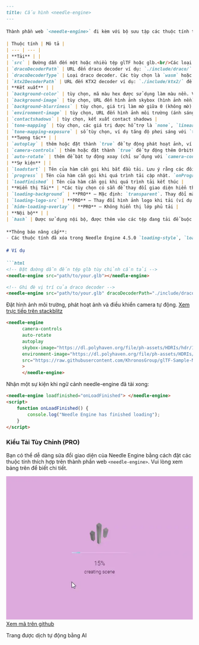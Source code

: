 ```markdown
---
title: Cấu hình <needle-engine>
---

Thành phần web `<needle-engine>` đi kèm với bộ sưu tập các thuộc tính tích hợp sẵn tuyệt vời có thể được sử dụng để sửa đổi giao diện của cảnh được tải mà không cần thêm hoặc chỉnh sửa trực tiếp cảnh three.js. Bảng dưới đây hiển thị danh sách những thuộc tính quan trọng nhất:

| Thuộc tính | Mô tả |
| --- | --- |
| **Tải** | |
| `src` | Đường dẫn đến một hoặc nhiều tệp glTF hoặc glb.<br/>Các loại được hỗ trợ là `string`, `string[]` hoặc một mảng dạng chuỗi (phân tách bằng `,`) |
| `dracoDecoderPath` | URL đến draco decoder ví dụ: `./include/draco/` để sử dụng Draco decoder cục bộ |
| `dracoDecoderType` | Loại draco decoder. Các tùy chọn là `wasm` hoặc `js`. Xem [three.js documentation](https://threejs.org/docs/#examples/en/loaders/DRACOLoader.setDecoderConfig) |
| `ktx2DecoderPath` | URL đến KTX2 decoder ví dụ: `./include/ktx2/` để sử dụng KTX2 decoder cục bộ |
| **Kết xuất** | |
| `background-color` | tùy chọn, mã màu hex được sử dụng làm màu nền. Ví dụ: `rgb(255, 200, 100)`, `#dddd00` |
| `background-image` | tùy chọn, URL đến hình ảnh skybox (hình ảnh nền) hoặc một chuỗi cài sẵn: `studio`, `blurred-skybox`, `quicklook`, `quicklook-ar` |
| `background-blurriness` | tùy chọn, giá trị làm mờ giữa 0 (không mờ) và 1 (mờ tối đa) cho `background-image`. Ví dụ: `background-blurriness="0.5"` |
| `environment-image` | tùy chọn, URL đến hình ảnh môi trường (ánh sáng môi trường) hoặc một chuỗi cài sẵn: `studio`, `blurred-skybox`, `quicklook`, `quicklook-ar` |
| `contactshadows` | tùy chọn, kết xuất contact shadows |
| `tone-mapping` | tùy chọn, các giá trị được hỗ trợ là `none`, `linear`, `neutral`, `agx` |
| `tone-mapping-exposure` | số tùy chọn, ví dụ tăng độ phơi sáng với `tone-mapping-exposure="1.5"`, yêu cầu `tone-mapping` phải được đặt |
| **Tương tác** | |
| `autoplay` | thêm hoặc đặt thành `true` để tự động phát hoạt ảnh, ví dụ: `<needle-engine autoplay` |
| `camera-controls` | thêm hoặc đặt thành `true` để tự động thêm OrbitControls nếu không tìm thấy điều khiển camera nào trong cảnh |
| `auto-rotate` | thêm để bật tự động xoay (chỉ sử dụng với `camera-controls`) |
| **Sự kiện** | |
| `loadstart` | Tên của hàm cần gọi khi bắt đầu tải. Lưu ý rằng các đối số là `(ctx:Context, evt:Event)`. Bạn có thể gọi `evt.preventDefault()` để ẩn lớp phủ tải mặc định |
| `progress` | Tên của hàm cần gọi khi quá trình tải cập nhật. `onProgress(ctx:Context, evt: {detail: {context:Context, name:string, index:number, count:number, totalProgress01:number}) { ... }` |
| `loadfinished` | Tên của hàm cần gọi khi quá trình tải kết thúc |
| **Hiển thị Tải** | *Các tùy chọn có sẵn để thay đổi giao diện hiển thị tải của Needle Engine. Sử dụng `?debugloadingrendering` để chỉnh sửa dễ dàng hơn* |
| `loading-background` | **PRO** — Mặc định: `transparent`. Thay đổi màu nền khi tải (ví dụ: `#dd5500`) |
| `loading-logo-src` | **PRO** — Thay đổi hình ảnh logo khi tải (ví dụ: `https://yourdomain.com/logo.png` hoặc `/logo.png`) |
| `hide-loading-overlay` | **PRO** — Không hiển thị lớp phủ tải |
| **Nội bộ** | |
| `hash` | Được sử dụng nội bộ, được thêm vào các tệp đang tải để buộc cập nhật (ví dụ: khi trình duyệt đã lưu trữ tệp glb). Không nên chỉnh sửa thủ công. |

**Thông báo nâng cấp**:
- Các thuộc tính đã xóa trong Needle Engine 4.5.0 `loading-style`, `loading-background-color`, `loading-text-color`, `primary-color`, `secondary-color`

# Ví dụ

```html
<!-- Đặt đường dẫn đến tệp glb tùy chỉnh cần tải -->
<needle-engine src="path/to/your.glb"></needle-engine>
```

```html
<!-- Ghi đè vị trí của draco decoder -->
<needle-engine src="path/to/your.glb" dracoDecoderPath="./include/draco/"></needle-engine>
```

Đặt hình ảnh môi trường, phát hoạt ảnh và điều khiển camera tự động. [Xem trực tiếp trên stackblitz](https://stackblitz.com/edit/needle-engine-cycle-src?file=index.html)
```html
<needle-engine
      camera-controls
      auto-rotate
      autoplay
      skybox-image="https://dl.polyhaven.org/file/ph-assets/HDRIs/hdr/1k/industrial_sunset_puresky_1k.hdr"
      environment-image="https://dl.polyhaven.org/file/ph-assets/HDRIs/hdr/1k/industrial_sunset_puresky_1k.hdr"
      src="https://raw.githubusercontent.com/KhronosGroup/glTF-Sample-Models/master/2.0/DamagedHelmet/glTF-Embedded/DamagedHelmet.gltf"
      >
      </needle-engine>
```

Nhận một sự kiện khi ngữ cảnh needle-engine đã tải xong:
```html
<needle-engine loadfinished="onLoadFinished"> </needle-engine>
<script>
    function onLoadFinished() {
        console.log("Needle Engine has finished loading");
    }
</script>
```

### Kiểu Tải Tùy Chỉnh (PRO)

Bạn có thể dễ dàng sửa đổi giao diện của Needle Engine bằng cách đặt các thuộc tính thích hợp trên thành phần web `<needle-engine>`. Vui lòng xem bảng trên để biết chi tiết.

![tải tùy chỉnh](/imgs/custom-loading-style.webp)
[Xem mã trên github](https://github.com/needle-engine/vite-template/blob/loading-style/custom/index.html)

Trang được dịch tự động bằng AI
```